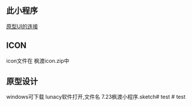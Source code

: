 ## 此小程序
[原型UI的连接](https://org.modao.cc/app/4034387c6cad30163b2dd27cf9d936c62f19a3d7?simulator_type=device&sticky#screen=skcvleg26ipdh7s)



## ICON
icon文件在 枫渡icon.zip中

## 原型设计
windows可下载 lunacy软件打开,文件名  7.23枫渡小程序.sketch#   t e s t  
 #   t e s t  
 